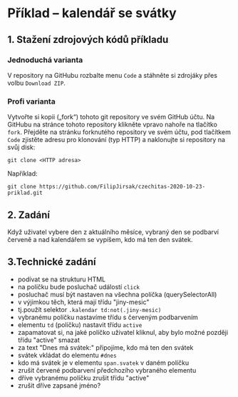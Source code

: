# Příklad – kalendář se svátky

## 1. Stažení zdrojových kódů příkladu

### Jednoduchá varianta

V repository na GitHubu rozbalte menu `Code` a stáhněte si zdrojáky přes volbu `Download ZIP`.

### Profi varianta

Vytvořte si kopii („fork“) tohoto git repository ve svém GitHub účtu. Na GitHubu na stránce tohoto repository klikněte vpravo nahoře na tlačítko `fork`.
Přejděte na stránku forknutého repository ve svém účtu, pod tlačítkem `Code` zjistěte adresu pro klonování (typ HTTP) a naklonujte si repository na svůj disk:

```
git clone <HTTP adresa>
```

Například:

```
git clone https://github.com/FilipJirsak/czechitas-2020-10-23-priklad.git
```

## 2. Zadání

Když uživatel vybere den z aktuálního měsíce, vybraný den se podbarví červeně a nad kalendářem se vypíšem, kdo má ten den svátek.

## 3.Technické zadání

- podívat se na strukturu HTML
- na políčku bude posluchač událostí `click`
- posluchač musí být nastaven na všechna políčka (querySelectorAll)
- v výjimkou těch, která mají třídu "jiny-mesic"
- tj.použít selektor `.kalendar td:not(.jiny-mesic)`
- vybranému políčku nastavíme třídu s červeným podbarvením
- elementu `td` (políčku) nastavit třídu `active`
- zapamatovat si, na jaké políčko uživatel kliknul, aby bylo možné později třídu "active" smazat
- za text "Dnes má svátek:" připojíme, kdo má ten den svátek
- svátek vkládat do elementu `#dnes`
- kdo má svátek je v elementu `span.svatek` v daném políčku
- zrušit červené podbarvení předchozího vybraného elementu
- dříve vybranému políčku zrušit třídu "active"
- zrušit dříve zapsané jméno?
